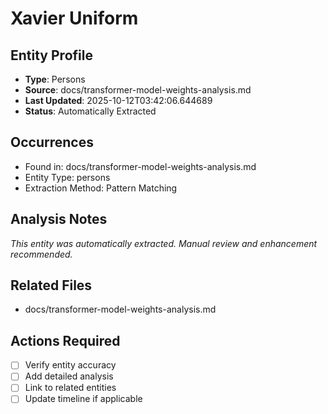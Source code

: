 # Xavier Uniform

## Entity Profile
- **Type**: Persons
- **Source**: docs/transformer-model-weights-analysis.md
- **Last Updated**: 2025-10-12T03:42:06.644689
- **Status**: Automatically Extracted

## Occurrences
- Found in: docs/transformer-model-weights-analysis.md
- Entity Type: persons
- Extraction Method: Pattern Matching

## Analysis Notes
*This entity was automatically extracted. Manual review and enhancement recommended.*

## Related Files
- docs/transformer-model-weights-analysis.md

## Actions Required
- [ ] Verify entity accuracy
- [ ] Add detailed analysis
- [ ] Link to related entities
- [ ] Update timeline if applicable
